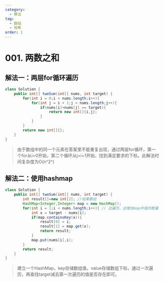 ```yaml
---
category: 
  - 算法
tag: 
  - 数组
  - 哈希
order: 1
---
```

# 001. 两数之和

<Badge text="简单" type="tip" vertical="middle" />


## 解法一：两层for循环遍历

```java
class Solution {
    public int[] twoSum(int[] nums, int target) {
        for(int i = 0;i < nums.length;i++){
            for(int j = i + 1;j < nums.length;j++){
                if(nums[i]+nums[j] == target){
                    return new int[]{i,j};
                }
            }
        }
        return new int[]{};
    }
}
```

> 由于数组中的同一个元素在答案里不能重复出现，通过两层for循环，第一个for从i=0开始，第二个循环从j=i+1开始，找到满足要求的下标。此解法时间复杂度为O(n^2^)

## 解法二：使用hashmap

```java
class Solution {
    public int[] twoSum(int[] nums, int target) {
        int result[]=new int[2]; //结果数组
        HashMap<Integer,Integer> map = new HashMap();
        for(int i = 1;i < nums.length;i++){ // 边遍历，边增加map中值的数量
            int x = target - nums[i];
            if(map.containsKey(x)){
                result[0] = i;
                result[1] = map.get(x);
                return result;
            }
            map.put(nums[i],i);
        }
        return result;
    }
}
```

> 建立一个HashMap，key存储数组值，value存储数组下标，通过一次遍历，再查找target减去第一次遍历的值是否存在即可。